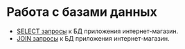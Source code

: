 # Работа с базами данных
- [SELECT запросы](https://docs.google.com/spreadsheets/d/1yz0G9C3DvrLw4PH6ur4N87R46qRMjJr53dlfaZEINTY/edit?usp=sharing) к БД приложения интернет-магазин.
- [JOIN запросы](https://docs.google.com/spreadsheets/d/1AAEf480q0K0l1UUtx_HBXl4PL4WYMEPElkOyXNR2lGc/edit?usp=sharing) к БД приложения интернет-магазин.
